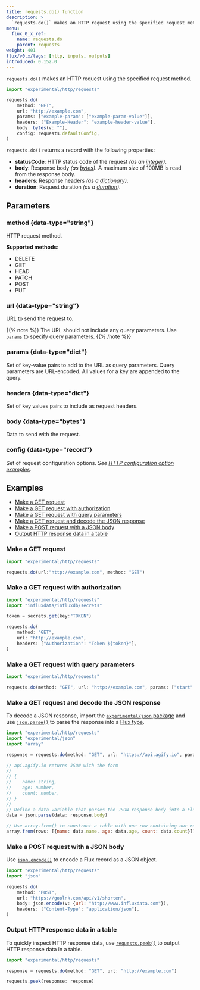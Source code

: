 ```yaml
---
title: requests.do() function
description: >
  `requests.do()` makes an HTTP request using the specified request method.
menu:
  flux_0_x_ref:
    name: requests.do
    parent: requests
weight: 401
flux/v0.x/tags: [http, inputs, outputs]
introduced: 0.152.0
---
```


`requests.do()` makes an HTTP request using the specified request method.

```js
import "experimental/http/requests"

requests.do(
    method: "GET",
    url: "http://example.com",
    params: ["example-param": ["example-param-value"]],
    headers: ["Example-Header": "example-header-value"],
    body: bytes(v: ""),
    config: requests.defaultConfig,
)
```

`requests.do()` returns a record with the following properties:

- **statusCode**: HTTP status code of the request _(as an [integer](/flux/v0.x/data-types/basic/int/))_.
- **body**: Response body _(as [bytes](/flux/v0.x/data-types/basic/bytes/))_.
  A maximum size of 100MB is read from the response body.
- **headers**: Response headers _(as a [dictionary](/flux/v0.x/data-types/composite/dict/))_.
- **duration**: Request duration _(as a [duration](/flux/v0.x/data-types/basic/duration/))_.

## Parameters

### method {data-type="string"}
HTTP request method.

**Supported methods**:
- DELETE
- GET
- HEAD
- PATCH
- POST
- PUT

### url {data-type="string"}
URL to send the request to.

{{% note %}}
The URL should not include any query parameters.
Use [`params`](#params) to specify query parameters.
{{% /note %}}

### params {data-type="dict"}
Set of key-value pairs to add to the URL as query parameters.
Query parameters are URL-encoded.
All values for a key are appended to the query.

### headers {data-type="dict"}
Set of key values pairs to include as request headers.

### body {data-type="bytes"}
Data to send with the request.

### config {data-type="record"}
Set of request configuration options.
_See [HTTP configuration option examples](/flux/v0.x/stdlib/experimental/http/requests/#examples)._

## Examples

- [Make a GET request](#make-a-get-request)
- [Make a GET request with authorization](#make-a-get-request-with-authorization)
- [Make a GET request with query parameters](#make-a-get-request-with-query-parameters)
- [Make a GET request and decode the JSON response](#make-a-get-request-and-decode-the-json-response)
- [Make a POST request with a JSON body](#make-a-post-request-with-a-json-body)
- [Output HTTP response data in a table](#output-http-response-data-in-a-table)

### Make a GET request
```js
import "experimental/http/requests"

requests.do(url:"http://example.com", method: "GET")
```

### Make a GET request with authorization
```js
import "experimental/http/requests"
import "influxdata/influxdb/secrets"

token = secrets.get(key:"TOKEN")

requests.do(
    method: "GET",
    url: "http://example.com",
    headers: ["Authorization": "Token ${token}"],
)
```

### Make a GET request with query parameters
```js
import "experimental/http/requests"

requests.do(method: "GET", url: "http://example.com", params: ["start": ["100"]])
```

### Make a GET request and decode the JSON response
To decode a JSON response, import the [`experimental/json` package](/flux/v0.x/stdlib/experimental/json/)
and use [`json.parse()`](/flux/v0.x/stdlib/experimental/json/parse/) to parse
the response into a [Flux type](/flux/v0.x/data-types/).

```js
import "experimental/http/requests"
import "experimental/json"
import "array"

response = requests.do(method: "GET", url: "https://api.agify.io", params: ["name": ["nathaniel"]])

// api.agify.io returns JSON with the form
//
// {
//    name: string,
//    age: number,
//    count: number,
// }
//
// Define a data variable that parses the JSON response body into a Flux record.
data = json.parse(data: response.body)

// Use array.from() to construct a table with one row containing our response data.
array.from(rows: [{name: data.name, age: data.age, count: data.count}])
```

### Make a POST request with a JSON body
Use [`json.encode()`](/flux/v0.x/stdlib/json/encode/) to encode a Flux record as
a JSON object.

```js
import "experimental/http/requests"
import "json"

requests.do(
    method: "POST",
    url: "https://goolnk.com/api/v1/shorten",
    body: json.encode(v: {url: "http://www.influxdata.com"}),
    headers: ["Content-Type": "application/json"],
)
```

### Output HTTP response data in a table
To quickly inspect HTTP response data, use [`requests.peek()`](/flux/v0.x/stdlib/experimental/http/requests/peek/)
to output HTTP response data in a table.

```js
import "experimental/http/requests"

response = requests.do(method: "GET", url: "http://example.com")

requests.peek(response: response)
```